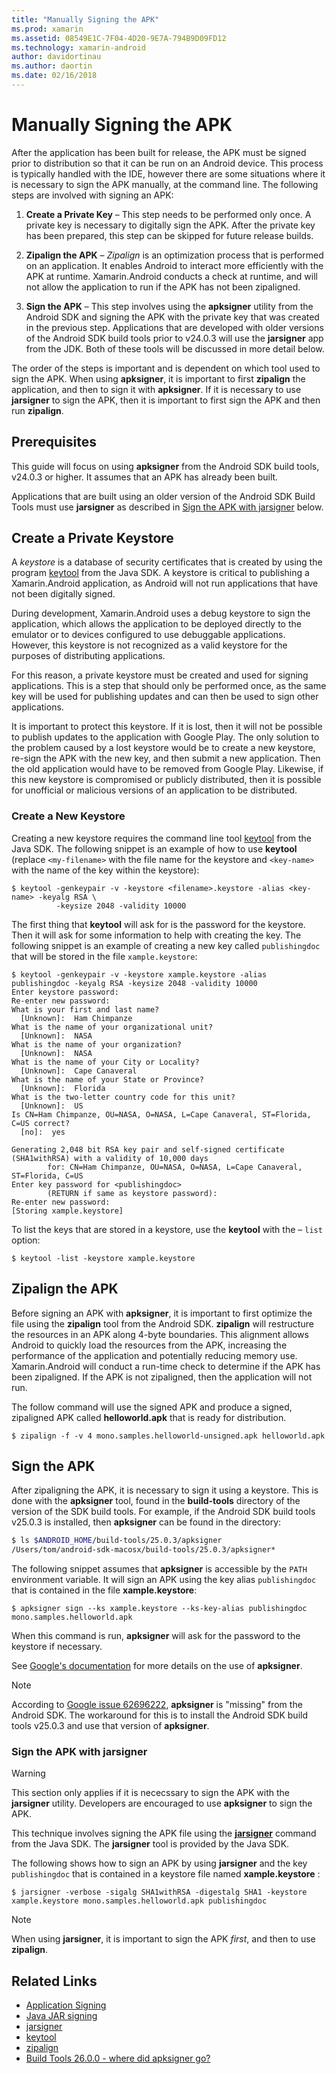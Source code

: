 ```yaml
---
title: "Manually Signing the APK"
ms.prod: xamarin
ms.assetid: 08549E1C-7F04-4D20-9E7A-794B9D09FD12
ms.technology: xamarin-android
author: davidortinau
ms.author: daortin
ms.date: 02/16/2018
---
```


# Manually Signing the APK

After the application has been built for release, the APK must be signed prior to distribution so that it can be run on an Android device. This process is typically handled with the IDE, however there are some situations where it is necessary to sign the APK manually, at the command line. The following steps are involved with signing an APK:

1. **Create a Private Key** &ndash; This step needs to be performed
    only once. A private key is necessary to digitally sign the APK.
    After the private key has been prepared, this step can be skipped
    for future release builds.

2. **Zipalign the APK** &ndash; *Zipalign* is an optimization process
    that is performed on an application. It enables Android to interact
    more efficiently with the APK at runtime. Xamarin.Android conducts
    a check at runtime, and will not allow the application to run if
    the APK has not been zipaligned.

3. **Sign the APK** &ndash; This step involves using the **apksigner** utility from the Android SDK and signing the APK with the private key that was created in the previous step. Applications that are developed with older versions of the Android SDK build tools prior to v24.0.3 will use the **jarsigner** app from the JDK. Both of these tools will be discussed in more detail below.

The order of the steps is important and is dependent on which tool used to sign the APK. When using **apksigner**, it is important to first **zipalign** the application, and then to sign it with **apksigner**.  If it is necessary to use **jarsigner** to sign the APK, then it is important to first sign the APK and then run **zipalign**.

## Prerequisites

This guide will focus on using **apksigner** from the Android SDK build
tools, v24.0.3 or higher. It assumes that an APK has already been
built.

Applications that are built using an older version of the Android SDK
Build Tools must use **jarsigner** as described in
[Sign the APK with jarsigner](#Sign_the_APK_with_jarsigner) below.

## Create a Private Keystore

A *keystore* is a database of security certificates that is created
by using the program
[keytool](https://docs.oracle.com/javase/8/docs/technotes/tools/unix/keytool.html)
from the Java SDK. A keystore is critical to publishing a
Xamarin.Android application, as Android will not run applications that
have not been digitally signed.

During development, Xamarin.Android uses a debug keystore to sign the
application, which allows the application to be deployed directly to
the emulator or to devices configured to use debuggable applications.
However, this keystore is not recognized as a valid keystore for the
purposes of distributing applications.

For this reason, a private keystore must be created and used for
signing applications. This is a step that should only be performed
once, as the same key will be used for publishing updates and can then
be used to sign other applications.

It is important to protect this keystore. If it is lost, then it will
not be possible to publish updates to the application with Google Play.
The only solution to the problem caused by a lost keystore would be to
create a new keystore, re-sign the APK with the new key, and then
submit a new application. Then the old application would have to be
removed from Google Play. Likewise, if this new keystore is compromised
or publicly distributed, then it is possible for unofficial or
malicious versions of an application to be distributed.

### Create a New Keystore

Creating a new keystore requires the command line tool
[keytool](https://docs.oracle.com/javase/8/docs/technotes/tools/unix/keytool.html)
from the Java SDK. The following snippet is an example of how to use
**keytool** (replace `<my-filename>` with the file name for the keystore
and `<key-name>` with the name of the key within the keystore):

```shell
$ keytool -genkeypair -v -keystore <filename>.keystore -alias <key-name> -keyalg RSA \
          -keysize 2048 -validity 10000
```

The first thing that **keytool** will ask for is the password for the
keystore. Then it will ask for some information to help with creating
the key. The following snippet is an example of creating a new key
called `publishingdoc` that will be stored in the file
`xample.keystore`:

```shell
$ keytool -genkeypair -v -keystore xample.keystore -alias publishingdoc -keyalg RSA -keysize 2048 -validity 10000
Enter keystore password:
Re-enter new password:
What is your first and last name?
  [Unknown]:  Ham Chimpanze
What is the name of your organizational unit?
  [Unknown]:  NASA
What is the name of your organization?
  [Unknown]:  NASA
What is the name of your City or Locality?
  [Unknown]:  Cape Canaveral
What is the name of your State or Province?
  [Unknown]:  Florida
What is the two-letter country code for this unit?
  [Unknown]:  US
Is CN=Ham Chimpanze, OU=NASA, O=NASA, L=Cape Canaveral, ST=Florida, C=US correct?
  [no]:  yes

Generating 2,048 bit RSA key pair and self-signed certificate (SHA1withRSA) with a validity of 10,000 days
        for: CN=Ham Chimpanze, OU=NASA, O=NASA, L=Cape Canaveral, ST=Florida, C=US
Enter key password for <publishingdoc>
        (RETURN if same as keystore password):
Re-enter new password:
[Storing xample.keystore]
```

To list the keys that are stored in a keystore, use the **keytool** with
the &ndash; `list` option:

```shell
$ keytool -list -keystore xample.keystore
```

## Zipalign the APK

Before signing an APK with **apksigner**, it is important to first optimize the file using the **zipalign** tool from the Android SDK. **zipalign** will restructure the resources in an APK along 4-byte boundaries. This alignment allows Android to quickly load the resources from the APK, increasing the performance of the application and potentially reducing memory use. Xamarin.Android will conduct a run-time check to determine if the APK has been zipaligned. If the APK is not zipaligned, then the application will not run.

The follow command will use the signed APK and produce a signed, zipaligned APK called **helloworld.apk** that is ready for distribution.

```shell
$ zipalign -f -v 4 mono.samples.helloworld-unsigned.apk helloworld.apk
```

## Sign the APK

After zipaligning the APK, it is necessary to sign it using a keystore. This is done with the **apksigner** tool, found in the **build-tools** directory of the version of the SDK build tools.  For example, if the Android SDK build tools v25.0.3 is installed, then **apksigner** can be found in the directory:

```bash
$ ls $ANDROID_HOME/build-tools/25.0.3/apksigner
/Users/tom/android-sdk-macosx/build-tools/25.0.3/apksigner*
```

The following snippet assumes that **apksigner** is accessible by the
`PATH` environment variable. It will sign an APK using the key alias
`publishingdoc` that is contained in the file **xample.keystore**:

```shell
$ apksigner sign --ks xample.keystore --ks-key-alias publishingdoc mono.samples.helloworld.apk
```

When this command is run, **apksigner** will ask for the password to the keystore if necessary.

See [Google's documentation](https://developer.android.com/studio/command-line/apksigner.html) for more details on the use of **apksigner**.

> [!NOTE]
> According to [Google issue 62696222](https://issuetracker.google.com/issues/62696222), **apksigner** is "missing" from the Android SDK. The workaround for this is to install the Android SDK build tools v25.0.3 and use that version of **apksigner**.  

<a name="Sign_the_APK_with_jarsigner" />

### Sign the APK with jarsigner

> [!WARNING]
> This section only applies if it is nececssary to sign the APK with the **jarsigner** utility. Developers are encouraged to use **apksigner** to sign the APK.

This technique involves signing the APK file using the **[jarsigner](https://docs.oracle.com/javase/8/docs/technotes/tools/windows/jarsigner.html)** command from the Java SDK.  The **jarsigner** tool is provided by the Java SDK.

The following shows how to sign an APK by using **jarsigner** and the key `publishingdoc` that is contained in a keystore file named **xample.keystore** :

```shell
$ jarsigner -verbose -sigalg SHA1withRSA -digestalg SHA1 -keystore xample.keystore mono.samples.helloworld.apk publishingdoc
```

> [!NOTE]
> When using **jarsigner**, it is important to sign the APK _first_, and then to use **zipalign**.  

## Related Links

- [Application Signing](https://source.android.com/security/apksigning/)
- [Java JAR signing](https://docs.oracle.com/javase/8/docs/technotes~/jar/jar.html#Signed_JAR_File)
- [jarsigner](https://docs.oracle.com/javase/8/docs/technotes/tools/windows/jarsigner.html)
- [keytool](https://docs.oracle.com/javase/8/docs/technotes/tools/unix/keytool.html)
- [zipalign](https://developer.android.com/studio/command-line/zipalign.html)
- [Build Tools 26.0.0 - where did apksigner go?](https://issuetracker.google.com/issues/62696222)
